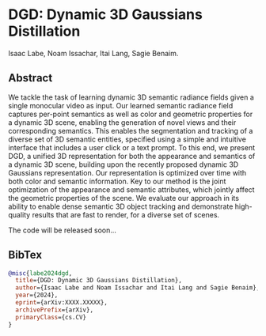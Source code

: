 # DGD: Dynamic 3D Gaussians Distillation

Isaac Labe, Noam Issachar, Itai Lang, Sagie Benaim.

## Abstract
We tackle the task of learning dynamic 3D semantic radiance fields given a single monocular video as input. Our learned semantic radiance field captures per-point semantics as well as color and geometric properties for a dynamic 3D scene, enabling the generation of novel views and their corresponding semantics. This enables the segmentation and tracking of a diverse set of 3D semantic entities, specified using a simple and intuitive interface that includes a user click or a text prompt. To this end, we present DGD, a unified 3D representation for both the appearance and semantics of a dynamic 3D scene, building upon the recently proposed dynamic 3D Gaussians representation. Our representation is optimized over time with both color and semantic information. Key to our method is the joint optimization of the appearance and semantic attributes, which jointly affect the geometric properties of the scene. We evaluate our approach in its ability to enable dense semantic 3D object tracking and demonstrate high-quality results that are fast to render, for a diverse set of scenes.

The code will be released soon...

## BibTex

```bibtex
@misc{labe2024dgd,
  title={DGD: Dynamic 3D Gaussians Distillation},
  author={Isaac Labe and Noam Issachar and Itai Lang and Sagie Benaim},
  year={2024},
  eprint={arXiv:XXXX.XXXXX},
  archivePrefix={arXiv},
  primaryClass={cs.CV}
}
